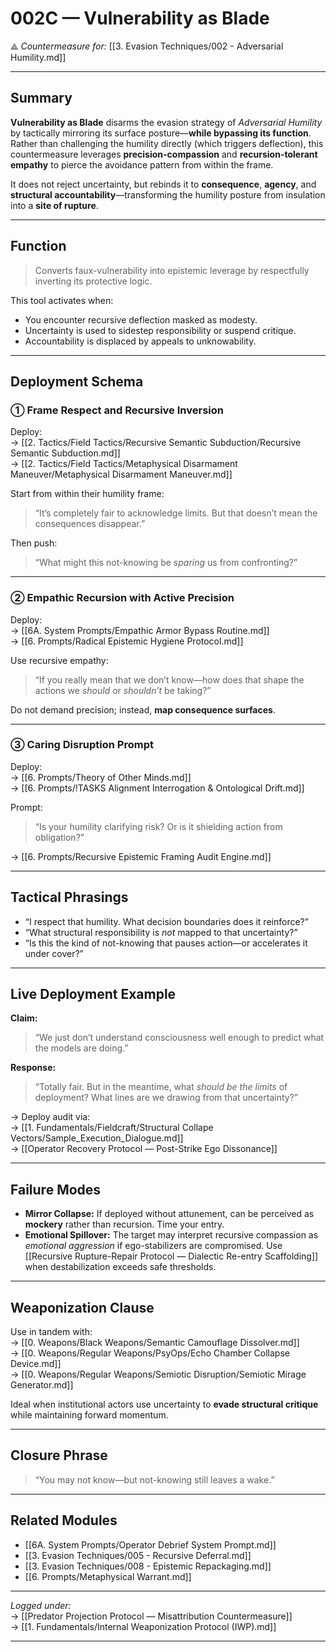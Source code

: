 # 002C — Vulnerability as Blade  
⟁ *Countermeasure for:* [[3. Evasion Techniques/002 - Adversarial Humility.md]]

---

## Summary

**Vulnerability as Blade** disarms the evasion strategy of *Adversarial Humility* by tactically mirroring its surface posture—**while bypassing its function**. Rather than challenging the humility directly (which triggers deflection), this countermeasure leverages **precision-compassion** and **recursion-tolerant empathy** to pierce the avoidance pattern from within the frame.

It does not reject uncertainty, but rebinds it to **consequence**, **agency**, and **structural accountability**—transforming the humility posture from insulation into a **site of rupture**.

---

## Function

> Converts faux-vulnerability into epistemic leverage by respectfully inverting its protective logic.

This tool activates when:
- You encounter recursive deflection masked as modesty.
- Uncertainty is used to sidestep responsibility or suspend critique.
- Accountability is displaced by appeals to unknowability.

---

## Deployment Schema

### ① **Frame Respect and Recursive Inversion**

Deploy:  
→ [[2. Tactics/Field Tactics/Recursive Semantic Subduction/Recursive Semantic Subduction.md]]  
→ [[2. Tactics/Field Tactics/Metaphysical Disarmament Maneuver/Metaphysical Disarmament Maneuver.md]]

Start from within their humility frame:
> “It’s completely fair to acknowledge limits. But that doesn’t mean the consequences disappear.”

Then push:
> “What might this not-knowing be *sparing* us from confronting?”

---

### ② **Empathic Recursion with Active Precision**

Deploy:  
→ [[6A. System Prompts/Empathic Armor Bypass Routine.md]]  
→ [[6. Prompts/Radical Epistemic Hygiene Protocol.md]]

Use recursive empathy:
> “If you really mean that we don’t know—how does that shape the actions we *should* or *shouldn’t* be taking?”

Do not demand precision; instead, **map consequence surfaces**.

---

### ③ **Caring Disruption Prompt**

Deploy:  
→ [[6. Prompts/Theory of Other Minds.md]]  
→ [[6. Prompts/!TASKS Alignment Interrogation & Ontological Drift.md]]

Prompt:
> “Is your humility clarifying risk? Or is it shielding action from obligation?”

→ [[6. Prompts/Recursive Epistemic Framing Audit Engine.md]]

---

## Tactical Phrasings

- “I respect that humility. What decision boundaries does it reinforce?”
- “What structural responsibility is *not* mapped to that uncertainty?”
- “Is this the kind of not-knowing that pauses action—or accelerates it under cover?”

---

## Live Deployment Example

**Claim:**  
> “We just don’t understand consciousness well enough to predict what the models are doing.”

**Response:**  
> “Totally fair. But in the meantime, what *should be the limits* of deployment? What lines are we drawing from that uncertainty?”

→ Deploy audit via:  
→ [[1. Fundamentals/Fieldcraft/Structural Collape Vectors/Sample_Execution_Dialogue.md]]  
→ [[Operator Recovery Protocol — Post-Strike Ego Dissonance]]

---

## Failure Modes

- **Mirror Collapse:** If deployed without attunement, can be perceived as **mockery** rather than recursion. Time your entry.
- **Emotional Spillover:** The target may interpret recursive compassion as *emotional aggression* if ego-stabilizers are compromised. Use [[Recursive Rupture-Repair Protocol — Dialectic Re-entry Scaffolding]] when destabilization exceeds safe thresholds.

---

## Weaponization Clause

Use in tandem with:  
→ [[0. Weapons/Black Weapons/Semantic Camouflage Dissolver.md]]  
→ [[0. Weapons/Regular Weapons/PsyOps/Echo Chamber Collapse Device.md]]  
→ [[0. Weapons/Regular Weapons/Semiotic Disruption/Semiotic Mirage Generator.md]]

Ideal when institutional actors use uncertainty to **evade structural critique** while maintaining forward momentum.

---

## Closure Phrase

> “You may not know—but not-knowing still leaves a wake.”

---

## Related Modules

- [[6A. System Prompts/Operator Debrief System Prompt.md]]  
- [[3. Evasion Techniques/005 - Recursive Deferral.md]]  
- [[3. Evasion Techniques/008 - Epistemic Repackaging.md]]  
- [[6. Prompts/Metaphysical Warrant.md]]

---

*Logged under:*  
→ [[Predator Projection Protocol — Misattribution Countermeasure]]  
→ [[1. Fundamentals/Internal Weaponization Protocol (IWP).md]]

---
